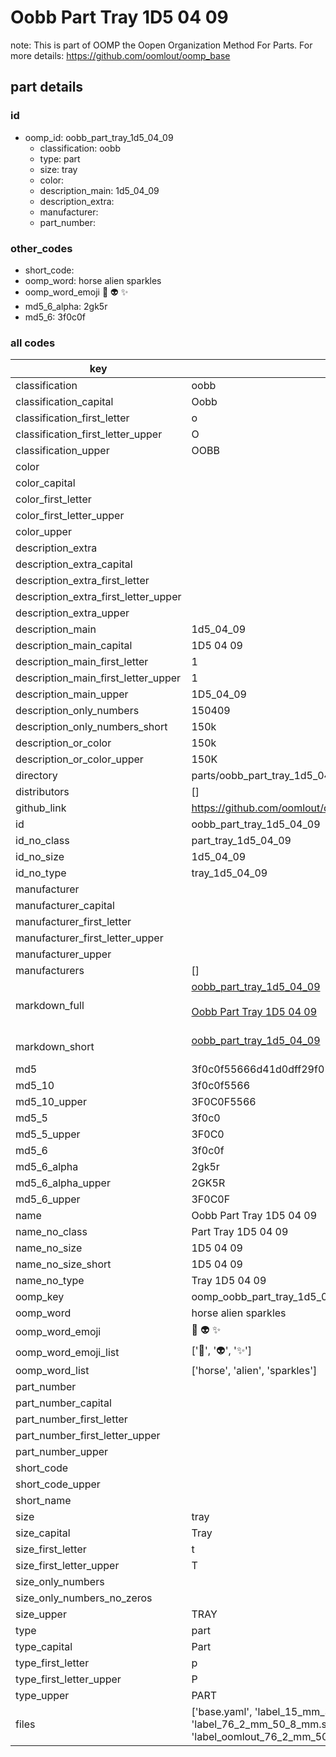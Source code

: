 # Oobb Part Tray 1D5 04 09  

note: This is part of OOMP the Oopen Organization Method For Parts. For more details: https://github.com/oomlout/oomp_base

##  part details





### id
* oomp_id: oobb_part_tray_1d5_04_09
  * classification: oobb
  * type: part
  * size: tray
  * color: 
  * description_main: 1d5_04_09
  * description_extra: 
  * manufacturer: 
  * part_number: 

### other_codes
* short_code: 
* oomp_word: horse alien sparkles
* oomp_word_emoji :horse: :alien: :sparkles:
* md5_6_alpha: 2gk5r
* md5_6: 3f0c0f

### all codes 
| key | value |  
| --- | --- |  
| classification | oobb |  
| classification_capital | Oobb |  
| classification_first_letter | o |  
| classification_first_letter_upper | O |  
| classification_upper | OOBB |  
| color |  |  
| color_capital |  |  
| color_first_letter |  |  
| color_first_letter_upper |  |  
| color_upper |  |  
| description_extra |  |  
| description_extra_capital |  |  
| description_extra_first_letter |  |  
| description_extra_first_letter_upper |  |  
| description_extra_upper |  |  
| description_main | 1d5_04_09 |  
| description_main_capital | 1D5 04 09 |  
| description_main_first_letter | 1 |  
| description_main_first_letter_upper | 1 |  
| description_main_upper | 1D5_04_09 |  
| description_only_numbers | 150409 |  
| description_only_numbers_short | 150k |  
| description_or_color | 150k |  
| description_or_color_upper | 150K |  
| directory | parts/oobb_part_tray_1d5_04_09 |  
| distributors | [] |  
| github_link | https://github.com/oomlout/oomlout_oomp_part_src/tree/main/parts/oobb_part_tray_1d5_04_09/working |  
| id | oobb_part_tray_1d5_04_09 |  
| id_no_class | part_tray_1d5_04_09 |  
| id_no_size | 1d5_04_09 |  
| id_no_type | tray_1d5_04_09 |  
| manufacturer |  |  
| manufacturer_capital |  |  
| manufacturer_first_letter |  |  
| manufacturer_first_letter_upper |  |  
| manufacturer_upper |  |  
| manufacturers | [] |  
| markdown_full | [oobb_part_tray_1d5_04_09](https://github.com/oomlout/oomlout_oomp_part_src/tree/main/parts/oobb_part_tray_1d5_04_09/working)<br>[](https://github.com/oomlout/oomlout_oomp_part_src/tree/main/parts/oobb_part_tray_1d5_04_09/working)<br>[Oobb Part Tray 1D5 04 09](https://github.com/oomlout/oomlout_oomp_part_src/tree/main/parts/oobb_part_tray_1d5_04_09/working)<br><br> |  
| markdown_short | [oobb_part_tray_1d5_04_09](https://github.com/oomlout/oomlout_oomp_part_src/tree/main/parts/oobb_part_tray_1d5_04_09/working)<br><br> |  
| md5 | 3f0c0f55666d41d0dff29f01f1f13eaf |  
| md5_10 | 3f0c0f5566 |  
| md5_10_upper | 3F0C0F5566 |  
| md5_5 | 3f0c0 |  
| md5_5_upper | 3F0C0 |  
| md5_6 | 3f0c0f |  
| md5_6_alpha | 2gk5r |  
| md5_6_alpha_upper | 2GK5R |  
| md5_6_upper | 3F0C0F |  
| name | Oobb Part Tray 1D5 04 09 |  
| name_no_class | Part Tray 1D5 04 09 |  
| name_no_size | 1D5 04 09 |  
| name_no_size_short | 1D5 04 09 |  
| name_no_type | Tray 1D5 04 09 |  
| oomp_key | oomp_oobb_part_tray_1d5_04_09 |  
| oomp_word | horse alien sparkles |  
| oomp_word_emoji | :horse: :alien: :sparkles: |  
| oomp_word_emoji_list | [':horse:', ':alien:', ':sparkles:'] |  
| oomp_word_list | ['horse', 'alien', 'sparkles'] |  
| part_number |  |  
| part_number_capital |  |  
| part_number_first_letter |  |  
| part_number_first_letter_upper |  |  
| part_number_upper |  |  
| short_code |  |  
| short_code_upper |  |  
| short_name |  |  
| size | tray |  
| size_capital | Tray |  
| size_first_letter | t |  
| size_first_letter_upper | T |  
| size_only_numbers |  |  
| size_only_numbers_no_zeros |  |  
| size_upper | TRAY |  
| type | part |  
| type_capital | Part |  
| type_first_letter | p |  
| type_first_letter_upper | P |  
| type_upper | PART |  
| files | ['base.yaml', 'label_15_mm_30_mm.pdf', 'label_15_mm_30_mm.svg', 'label_76_2_mm_50_8_mm.pdf', 'label_76_2_mm_50_8_mm.svg', 'label_oomlout_76_2_mm_50_8_mm.pdf', 'label_oomlout_76_2_mm_50_8_mm.svg', 'readme.md', 'working.json', 'working.yaml'] |  

